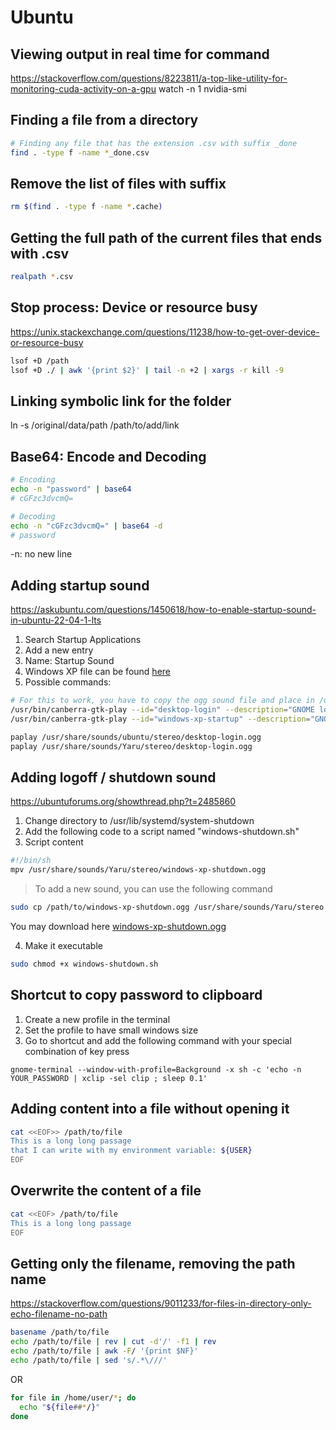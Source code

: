 # Ubuntu

## Viewing output in real time for command
https://stackoverflow.com/questions/8223811/a-top-like-utility-for-monitoring-cuda-activity-on-a-gpu
watch -n 1 nvidia-smi

## Finding a file from a directory
```bash
# Finding any file that has the extension .csv with suffix _done
find . -type f -name *_done.csv
```

## Remove the list of files with suffix
```bash
rm $(find . -type f -name *.cache)
```

## Getting the full path of the current files that ends with .csv
```bash
realpath *.csv
```

## Stop process: Device or resource busy
https://unix.stackexchange.com/questions/11238/how-to-get-over-device-or-resource-busy
```bash
lsof +D /path
lsof +D ./ | awk '{print $2}' | tail -n +2 | xargs -r kill -9
```

## Linking symbolic link for the folder
ln -s /original/data/path /path/to/add/link

## Base64: Encode and Decoding
```bash
# Encoding
echo -n "password" | base64
# cGFzc3dvcmQ=

# Decoding
echo -n "cGFzc3dvcmQ=" | base64 -d
# password
```
-n: no new line

## Adding startup sound
https://askubuntu.com/questions/1450618/how-to-enable-startup-sound-in-ubuntu-22-04-1-lts
1. Search Startup Applications
2. Add a new entry
3. Name: Startup Sound
4. Windows XP file can be found [here](../Windows%20CMD/src/windows-xp-startup.ogg)
5. Possible commands:
```bash
# For this to work, you have to copy the ogg sound file and place in /usr/share/sounds/Yaru/stereo
/usr/bin/canberra-gtk-play --id="desktop-login" --description="GNOME login"
/usr/bin/canberra-gtk-play --id="windows-xp-startup" --description="GNOME login"

paplay /usr/share/sounds/ubuntu/stereo/desktop-login.ogg
paplay /usr/share/sounds/Yaru/stereo/desktop-login.ogg
```

## Adding logoff / shutdown sound
https://ubuntuforums.org/showthread.php?t=2485860
1. Change directory to /usr/lib/systemd/system-shutdown
2. Add the following code to a script named "windows-shutdown.sh"
3. Script content
```bash
#!/bin/sh
mpv /usr/share/sounds/Yaru/stereo/windows-xp-shutdown.ogg
```
> To add a new sound, you can use the following command
```sh
sudo cp /path/to/windows-xp-shutdown.ogg /usr/share/sounds/Yaru/stereo
```
You may download here [windows-xp-shutdown.ogg](../Windows%20CMD/src/windows-xp-shutdown.ogg)

4. Make it executable
```bash
sudo chmod +x windows-shutdown.sh
```

## Shortcut to copy password to clipboard
1. Create a new profile in the terminal
2. Set the profile to have small windows size
3. Go to shortcut and add the following command with your special combination of key press
```
gnome-terminal --window-with-profile=Background -x sh -c 'echo -n YOUR_PASSWORD | xclip -sel clip ; sleep 0.1'
```

## Adding content into a file without opening it
```bash
cat <<EOF>> /path/to/file
This is a long long passage
that I can write with my environment variable: ${USER}
EOF
```

## Overwrite the content of a file
```bash
cat <<EOF> /path/to/file
This is a long long passage
EOF
```

## Getting only the filename, removing the path name
https://stackoverflow.com/questions/9011233/for-files-in-directory-only-echo-filename-no-path
```bash
basename /path/to/file
echo /path/to/file | rev | cut -d'/' -f1 | rev
echo /path/to/file | awk -F/ '{print $NF}'
echo /path/to/file | sed 's/.*\///'
```
OR
```bash
for file in /home/user/*; do
  echo "${file##*/}"
done
```